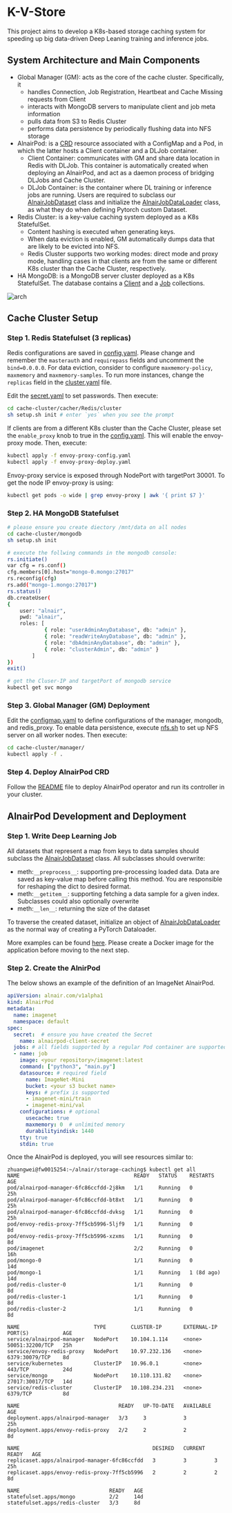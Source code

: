 # K-V-Store

This project aims to develop a K8s-based storage caching system for speeding up big data-driven Deep Leaning training and inference jobs.

## System Architecture and Main Components
- Global Manager (GM): acts as the core of the cache cluster. Specifically, it
    - handles Connection, Job Registration, Heartbeat and Cache Missing requests from Client
    - interacts with MongoDB servers to manipulate client and job meta information
    - pulls data from S3 to Redis Cluster
    - performs data persistence by periodically flushing data into NFS storage
- AlnairPod: is a [CRD](./alnairpod-operator) resource associated with a ConfigMap and a Pod, in which the latter hosts a Client container and a DLJob container.
    - Client Container: communicates with GM and share data location in Redis with DLJob. This container is automatically created when deploying an AlnairPod, and act as a daemon process of bridging DLJobs and Cache Cluster.
    - DLJob Container: is the container where DL training or inference jobs are running. Users are required to subclass our [AlnairJobDataset](./examples/lib/AlnairJobDataset.py) class and initialize the [AlnairJobDataLoader](./examples/lib/AlnairJobDataLoader.py) class, as what they do when defining Pytorch custom Dataset.
- Redis Cluster: is a key-value caching system deployed as a K8s StatefulSet.
    - Content hashing is executed when generating keys. 
    - When data eviction is enabled, GM automatically dumps data that are likely to be evicted into NFS. 
    - Redis Cluster supports two working modes: direct mode and proxy mode, handling cases in that clients are from the same or different K8s cluster than the Cache Cluster, respectively.
- HA MongoDB: is a MongoDB server cluster deployed as a K8s StatefulSet. The database contains a [Client](./src/manager/mongo-schemas/client.json) and a [Job](./src/manager/mongo-schemas/job.json) collections.

![arch](./docs/images/arch.png)

## Cache Cluster Setup
### Step 1. Redis Statefulset (3 replicas)
Redis configurations are saved in [config.yaml](./cache-cluster/cacher/Redis/cluster/config.yaml). Please change and remember the `masterauth` and `requirepass` fields and uncomment the `bind=0.0.0.0`. For data eviction, consider to configure `maxmemory-policy`, `maxmemory` and `maxmemory-samples`. To run more instances, change the `replicas` field in the [cluster.yaml]((./cache-cluster/cacher/Redis/cluster/cluster.yaml)) file.

Edit the [secret.yaml](cache-cluster/cacher/Redis/cluster/secret.yaml) to set passwords. Then execute:

```bash
cd cache-cluster/cacher/Redis/cluster
sh setup.sh init # enter `yes` when you see the prompt
```

If clients are from a different K8s cluster than the Cache Cluster, please set the `enable_proxy` knob to true in the [config.yaml](./cache-cluster/manager/configmap.yaml). This will enable the envoy-proxy mode. Then, execute:
```bash
kubectl apply -f envoy-proxy-config.yaml
kubectl apply -f envoy-proxy-deploy.yaml
```
Envoy-proxy service is exposed through NodePort with targetPort 30001. To get the node IP envoy-proxy is using:
```bash
kubectl get pods -o wide | grep envoy-proxy | awk '{ print $7 }'
```

### Step 2. HA MongoDB Statefulset
```bash
# please ensure you create diectory /mnt/data on all nodes
cd cache-cluster/mongodb
sh setup.sh init

# execute the follwing commands in the mongodb console:
rs.initiate()
var cfg = rs.conf()
cfg.members[0].host="mongo-0.mongo:27017"
rs.reconfig(cfg)
rs.add("mongo-1.mongo:27017")
rs.status()
db.createUser(
{
    user: "alnair",
    pwd: "alnair",
    roles: [
            { role: "userAdminAnyDatabase", db: "admin" },
            { role: "readWriteAnyDatabase", db: "admin" },
            { role: "dbAdminAnyDatabase", db: "admin" },
            { role: "clusterAdmin", db: "admin" }
        ]
})
exit()

# get the Cluser-IP and targetPort of mongodb service
kubectl get svc mongo
```

### Step 3. Global Manager (GM) Deployment
Edit the [configmap.yaml](cache-cluster/manager/configmap.yaml) to define configurations of the manager, mongodb, and redis_proxy. To enable data persistence, execute [nfs.sh](cache-cluster/manager/nfs.sh) to set up NFS server on all worker nodes. Then execute:
```bash
cd cache-cluster/manager/
kubectl apply -f .
```
### Step 4. Deploy AlnairPod CRD
Follow the [README](./alnairpod-operator/README.md) file to deploy AlnairPod operator and run its controller in your cluster.

## AlnairPod Development and Deployment
### Step 1. Write Deep Learning Job
All datasets that represent a map from keys to data samples should subclass
the [AlnairJobDataset](./examples/lib/AlnairJobDataset.py) class. All subclasses should overwrite:
- meth:`__preprocess__`: supporting pre-processing loaded data. Data are saved as key-value map before calling this method. You are responsible for reshaping the dict to desired format.
- meth:`__getitem__`: supporting fetching a data sample for a given index. Subclasses could also optionally overwrite
- meth:`__len__`: returning the size of the dataset

To traverse the created dataset, initialize an object of [AlnairJobDataLoader](./examples/lib/AlnairJobDataLoader.py) as the normal way of creating a PyTorch Dataloader. 

More examples can be found [here](./examples/). Please create a Docker image for the application before moving to the next step.
### Step 2. Create the AlnirPod
The below shows an example of the definition of an ImageNet AlnairPod.
```yaml
apiVersion: alnair.com/v1alpha1
kind: AlnairPod
metadata:
  name: imagenet
  namespace: default
spec:
  secret:  # ensure you have created the Secret
    name: alnairpod-client-secret
  jobs: # all fields supported by a regular Pod container are supported here.
  - name: job
    image: <your repository>/imagenet:latest
    command: ["python3", "main.py"]
    datasource: # required field
      name: ImageNet-Mini
      bucket: <your s3 bucket name>
      keys: # prefix is supported
      - imagenet-mini/train
      - imagenet-mini/val
    configurations: # optional
      usecache: true
      maxmemory: 0  # unlimited memory
      durabilityindisk: 1440
    tty: true
    stdin: true
```
Once the AlnairPod is deployed, you will see resources similar to:
```shell
zhuangwei@fw0015254:~/alnair/storage-caching$ kubectl get all
NAME                                     READY   STATUS    RESTARTS     AGE
pod/alnairpod-manager-6fc86ccfdd-2j8km   1/1     Running   0            25h
pod/alnairpod-manager-6fc86ccfdd-bt8xt   1/1     Running   0            25h
pod/alnairpod-manager-6fc86ccfdd-dvksg   1/1     Running   0            25h
pod/envoy-redis-proxy-7ff5cb5996-5ljf9   1/1     Running   0            8d
pod/envoy-redis-proxy-7ff5cb5996-xzxms   1/1     Running   0            8d
pod/imagenet                             2/2     Running   0            16h
pod/mongo-0                              1/1     Running   0            14d
pod/mongo-1                              1/1     Running   1 (8d ago)   14d
pod/redis-cluster-0                      1/1     Running   0            8d
pod/redis-cluster-1                      1/1     Running   0            8d
pod/redis-cluster-2                      1/1     Running   0            8d

NAME                        TYPE        CLUSTER-IP       EXTERNAL-IP   PORT(S)           AGE
service/alnairpod-manager   NodePort    10.104.1.114     <none>        50051:32200/TCP   25h
service/envoy-redis-proxy   NodePort    10.97.232.136    <none>        6379:30079/TCP    8d
service/kubernetes          ClusterIP   10.96.0.1        <none>        443/TCP           24d
service/mongo               NodePort    10.110.131.82    <none>        27017:30017/TCP   14d
service/redis-cluster       ClusterIP   10.108.234.231   <none>        6379/TCP          8d

NAME                                READY   UP-TO-DATE   AVAILABLE   AGE
deployment.apps/alnairpod-manager   3/3     3            3           25h
deployment.apps/envoy-redis-proxy   2/2     2            2           8d

NAME                                           DESIRED   CURRENT   READY   AGE
replicaset.apps/alnairpod-manager-6fc86ccfdd   3         3         3       25h
replicaset.apps/envoy-redis-proxy-7ff5cb5996   2         2         2       8d

NAME                             READY   AGE
statefulset.apps/mongo           2/2     14d
statefulset.apps/redis-cluster   3/3     8d
```